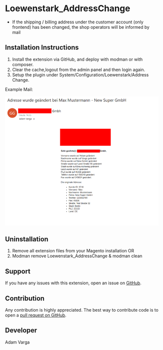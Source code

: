 Loewenstark_AddressChange
=====================
- If the shipping / billing address under the customer account (only frontend) has been changed, the shop operators will be informed by mail

Installation Instructions
-------------------------
1. Install the extension via GitHub, and deploy with modman or with composer.
2. Clear the cache,logout from the admin panel and then login again. 
3. Setup the plugin under System/Configuration/Loewenstark/Address Change.

Example Mail:

![alt text](https://github.com/adamvarga/Loewenstark_AddressChange/blob/master/addresschange_email.png)

Uninstallation
--------------
1. Remove all extension files from your Magento installation OR
2. Modman remove Loewenstark_AddressChange & modman clean

Support
-------
If you have any issues with this extension, open an issue on [GitHub](https://github.com/adamvarga).

Contribution
------------
Any contribution is highly appreciated. The best way to contribute code is to open a [pull request on GitHub](https://help.github.com/articles/using-pull-requests).

Developer
---------
Adam Varga